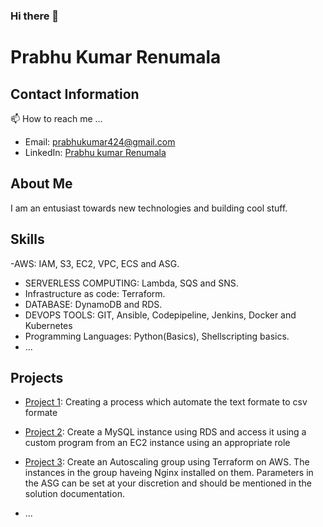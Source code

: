 ### Hi there 👋
# Prabhu Kumar Renumala

## Contact Information
📫 How to reach me ...
- Email: prabhukumar424@gmail.com
- LinkedIn: [Prabhu kumar Renumala](www.linkedin.com/in/prabhu-kumar-a71b10a3)

## About Me

I am an entusiast towards new technologies and building cool stuff.

## Skills

-AWS: IAM, S3, EC2, VPC, ECS and ASG.
- SERVERLESS COMPUTING: Lambda, SQS and SNS.
- Infrastructure as code: Terraform.
- DATABASE: DynamoDB and RDS.
- DEVOPS TOOLS: GIT, Ansible, Codepipeline, Jenkins, Docker and Kubernetes
- Programming Languages: Python(Basics), Shellscripting basics.
- ...
## Projects

- [Project 1](https://github.com/SaiCherry21/AWS_S3-RDS_automation..git): Creating a process which automate the text formate to csv formate
- [Project 2](https://github.com/SaiCherry21/AWS_RDS_configuration.git): Create a MySQL instance using RDS and access it using a custom program from an EC2 instance using an appropriate role
- [Project 3](https://github.com/SaiCherry21/DEVOPS_terraform_Architecture-.git): Create an Autoscaling group using Terraform on AWS. The instances in the group haveing Nginx installed on them. Parameters in the ASG can be set at your discretion and should be mentioned in the solution documentation.

- ...

<!--
**prabhukumar495/Prabhukumar495** is a ✨ _special_ ✨ repository because its `README.md` (this file) appears on your GitHub profile.

- ⚡ Fun fact: ...
-->
